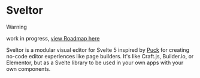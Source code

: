 # Sveltor

> [!WARNING]
> work in progress, [view Roadmap here](https://github.com/dotnize/sveltor/issues/1)

Sveltor is a modular visual editor for Svelte 5 inspired by [Puck](https://puckeditor.com) for creating no-code editor experiences like page builders. It's like Craft.js, Builder.io, or Elementor, but as a Svelte library to be used in your own apps with your own components.
